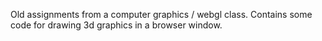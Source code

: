 Old assignments from a computer graphics / webgl class. Contains some code for drawing 3d graphics in a browser window.
